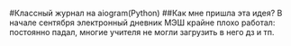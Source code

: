 #Классный журнал на aiogram(Python)
##Как мне пришла эта идея?
В начале сентября электронный дневник МЭШ крайне плохо работал: постоянно падал, многие учителя не могли загрузить в него дз и тп.
